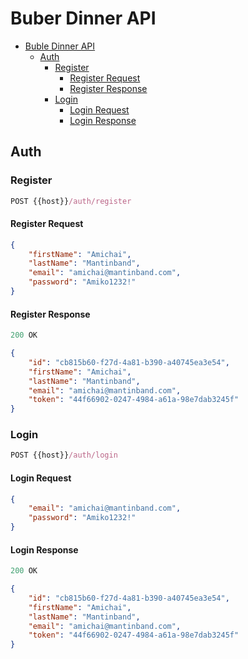 # Buber Dinner API

- [Buble Dinner API](#buber-dinner-api)
    - [Auth](#auth)
        - [Register](#register)
            - [Register Request](#register-request)
            - [Register Response](#register-response)
        - [Login](#login)
            - [Login Request](#login-request)
            - [Login Response](#login-response)

## Auth

### Register

```js
POST {{host}}/auth/register
```

#### Register Request

```json
{
    "firstName": "Amichai",
    "lastName": "Mantinband",
    "email": "amichai@mantinband.com",
    "password": "Amiko1232!"
}
```

#### Register Response

```js
200 OK
```

```json
{
    "id": "cb815b60-f27d-4a81-b390-a40745ea3e54",
    "firstName": "Amichai",
    "lastName": "Mantinband",
    "email": "amichai@mantinband.com",
    "token": "44f66902-0247-4984-a61a-98e7dab3245f"
}
````

### Login
```js
POST {{host}}/auth/login
```

#### Login Request

```json
{
    "email": "amichai@mantinband.com",
    "password": "Amiko1232!"
}
```

#### Login Response

```js
200 OK
```

```json
{
    "id": "cb815b60-f27d-4a81-b390-a40745ea3e54",
    "firstName": "Amichai",
    "lastName": "Mantinband",
    "email": "amichai@mantinband.com",
    "token": "44f66902-0247-4984-a61a-98e7dab3245f"
}
````